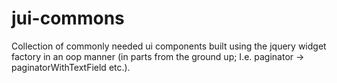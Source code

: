 jui-commons
=================

Collection of commonly needed ui components built using the jquery widget factory in an oop manner (in parts from the ground up;  I.e. paginator -> paginatorWithTextField etc.).

